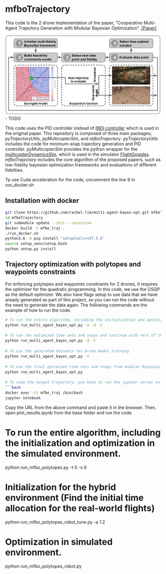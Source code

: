# mfboTrajectory
This code is the 2 drone implementation of the paper, "Cooperative Multi-Agent Trajectory Generation
with Modular Bayesian Optimization". [[Paper]](https://arxiv.org/abs/2206.00726)

[![Video Link](res/algorithm_overview.png)](https://www.youtube.com/watch?v=igwULi_H1Kg) - TODO

This code uses the PID controller instead of [INDI controller](https://arxiv.org/abs/1809.04048) which is used in the original paper.
This repository is composed of three main packages; *pyTrajectoryUtils*, *pyMulticopterSim*, and *mfboTrajectory*.
*pyTrajectoryUtils* includes the code for minimum-snap trajectory generation and PID controller. *pyMulticopterSim* provides the python wrapper for the [multicopterDynamicsSIm](https://github.com/mit-fast/multicopterDynamicsSim), which is used in the simulator [FlightGoggles](https://github.com/mit-fast/FlightGoggles). *mfboTrajectory* includes the core algorithm of the proposed papers, such as low-fidelity bayesian optimization frameworks and evaluations of different fidelities.

Tp use Cuda acceleration for the code, uncomment the line 9 in run_docker.sh 
## Installation with docker
```bash
git clone https://github.com/rachel-lim/multi-agent-bayes-opt.git mfboTrajectory
cd mfboTrajectory
git submodule update --init --recursive
docker build -t mfbo_traj .
./run_docker.sh
python3.6 -m pip install 'setuptools<=57.5.0'
source setup_venv/setup.bash
python setup.py install
```


## Trajectory optimization with polytopes and waypoints constraints
For enforcing polytopes and waypoints constriants for 2 drones, it requires the optimizer for the quadratic programming. In this code, we use the OSQP as the default optimizer. We also have flags setup to use data that we have aready generated as part of this project, so you can run the code without the need to generate the data again. The following commands are the example of how to run the code.
```bash
# To run the entire algorithm, including the initialization and optimization in the simulated environment.
python run_multi_agent_bayes_opt.py -a -d -t

# To use the optimized time sets and snaps and continue with rest of the optimization.
python run_multi_agent_bayes_opt.py -d -t

# To use the generated datasets for Drone model training
python run_multi_agent_bayes_opt.py -t

# To use the final optimized time sets and snaps from modular Bayesian Optimization
python run_multi_agent_bayes_opt.py

# To view the output trajectory, you have to run the jupyter server on the docker container.
```bash
docker exec -it mfbo_traj /bin/bash
jupyter notebook
```
Copy the URL from the above command and paste it in the browser. Then, open plot_results.ipynb from the base folder and run the code.


# To run the entire algorithm, including the initialization and optimization in the simulated environment.
python run_mfbo_polytopes.py -t 0 -s 0
# Initialization for the hybrid environment (Find the initial time allocation for the real-world flights)
python run_mfbo_polytopes_robot_tune.py -a 1.2
# Optimization in simulated environment.
python run_mfbo_polytopes_robot.py
```
